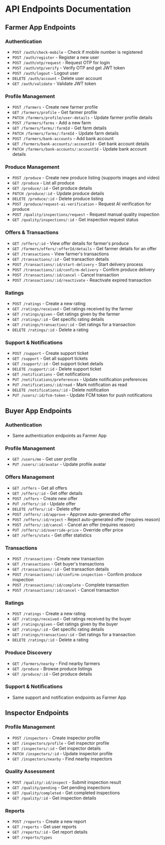 # API Endpoints Documentation

## Farmer App Endpoints

### Authentication
- `POST /auth/check-mobile` - Check if mobile number is registered
- `POST /auth/register` - Register a new user
- `POST /auth/otp/request` - Request OTP for login
- `POST /auth/otp/verify` - Verify OTP and get JWT token
- `POST /auth/logout` - Logout user
- `DELETE /auth/account` - Delete user account
- `GET /auth/validate` - Validate JWT token

### Profile Management
- `POST /farmers` - Create new farmer profile
- `GET /farmers/profile` - Get farmer profile
- `PATCH /farmers/profile/user-details` - Update farmer profile details
- `POST /farmers/farms` - Add a new farm
- `GET /farmers/farms/:farmId` - Get farm details
- `PATCH /farmers/farms/:farmId` - Update farm details
- `POST /farmers/bank-accounts` - Add bank account
- `GET /farmers/bank-accounts/:accountId` - Get bank account details
- `PATCH /farmers/bank-accounts/:accountId` - Update bank account details

### Produce Management
- `POST /produce` - Create new produce listing (supports images and video)
- `GET /produce` - List all produce
- `GET /produce/:id` - Get produce details
- `PATCH /produce/:id` - Update produce details
- `DELETE /produce/:id` - Delete produce listing
- `POST /produce/request-ai-verification` - Request AI verification for produce
- `POST /quality/inspections/request` - Request manual quality inspection
- `GET /quality/inspections/:id` - Get inspection request status

### Offers & Transactions
- `GET /offers/:id` - View offer details for farmer's produce
- `GET /farmers/offers/:offerId/details` - Get farmer details for an offer
- `GET /transactions` - View farmer's transactions
- `GET /transactions/:id` - Get transaction details
- `POST /transactions/:id/start-delivery` - Start delivery process
- `POST /transactions/:id/confirm-delivery` - Confirm produce delivery
- `POST /transactions/:id/cancel` - Cancel transaction
- `POST /transactions/:id/reactivate` - Reactivate expired transaction

### Ratings
- `POST /ratings` - Create a new rating
- `GET /ratings/received` - Get ratings received by the farmer
- `GET /ratings/given` - Get ratings given by the farmer
- `GET /ratings/:id` - Get specific rating details
- `GET /ratings/transaction/:id` - Get ratings for a transaction
- `DELETE /ratings/:id` - Delete a rating

### Support & Notifications
- `POST /support` - Create support ticket
- `GET /support` - Get all support tickets
- `GET /support/:id` - Get support ticket details
- `DELETE /support/:id` - Delete support ticket
- `GET /notifications` - Get notifications
- `PUT /notifications/preferences` - Update notification preferences
- `PUT /notifications/:id/read` - Mark notification as read
- `DELETE /notifications/:id` - Delete notification
- `PUT /users/:id/fcm-token` - Update FCM token for push notifications

## Buyer App Endpoints

### Authentication
- Same authentication endpoints as Farmer App

### Profile Management
- `GET /users/me` - Get user profile
- `PUT /users/:id/avatar` - Update profile avatar

### Offers Management
- `GET /offers` - Get all offers
- `GET /offers/:id` - Get offer details
- `POST /offers` - Create new offer
- `PUT /offers/:id` - Update offer
- `DELETE /offers/:id` - Delete offer
- `POST /offers/:id/approve` - Approve auto-generated offer
- `POST /offers/:id/reject` - Reject auto-generated offer (requires reason)
- `POST /offers/:id/cancel` - Cancel an offer (requires reason)
- `PUT /offers/:id/override-price` - Override offer price
- `GET /offers/stats` - Get offer statistics

### Transactions
- `POST /transactions` - Create new transaction
- `GET /transactions` - Get buyer's transactions
- `GET /transactions/:id` - Get transaction details
- `POST /transactions/:id/confirm-inspection` - Confirm produce inspection
- `POST /transactions/:id/complete` - Complete transaction
- `POST /transactions/:id/cancel` - Cancel transaction

### Ratings
- `POST /ratings` - Create a new rating
- `GET /ratings/received` - Get ratings received by the buyer
- `GET /ratings/given` - Get ratings given by the buyer
- `GET /ratings/:id` - Get specific rating details
- `GET /ratings/transaction/:id` - Get ratings for a transaction
- `DELETE /ratings/:id` - Delete a rating

### Produce Discovery
- `GET /farmers/nearby` - Find nearby farmers
- `GET /produce` - Browse produce listings
- `GET /produce/:id` - Get produce details

### Support & Notifications
- Same support and notification endpoints as Farmer App

## Inspector Endpoints

### Profile Management
- `POST /inspectors` - Create inspector profile
- `GET /inspectors/profile` - Get inspector profile
- `GET /inspectors/:id` - Get inspector details
- `PATCH /inspectors/:id` - Update inspector profile
- `GET /inspectors/nearby` - Find nearby inspectors

### Quality Assessment
- `POST /quality/:id/inspect` - Submit inspection result
- `GET /quality/pending` - Get pending inspections
- `GET /quality/completed` - Get completed inspections
- `GET /quality/:id` - Get inspection details

### Reports
- `POST /reports` - Create a new report
- `GET /reports` - Get user reports
- `GET /reports/:id` - Get report details
- `GET /reports/types`
